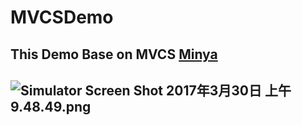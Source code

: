# MVCSDemo 
## This Demo Base on MVCS  [Minya](https://github.com/southpeak/Minya) 
## ![Simulator Screen Shot 2017年3月30日 上午9.48.49.png](http://upload-images.jianshu.io/upload_images/1421047-8c7dbc3c694d19bc.png?imageMogr2/auto-orient/strip%7CimageView2/2/w/1240)
